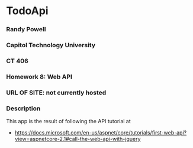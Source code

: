 # TodoApi
### Randy Powell
### Capitol Technology University
### CT 406
### Homework 8: Web API
### URL OF SITE: not currently hosted

### Description
This app is the result of following the API tutorial at
* https://docs.microsoft.com/en-us/aspnet/core/tutorials/first-web-api?view=aspnetcore-2.1#call-the-web-api-with-jquery


